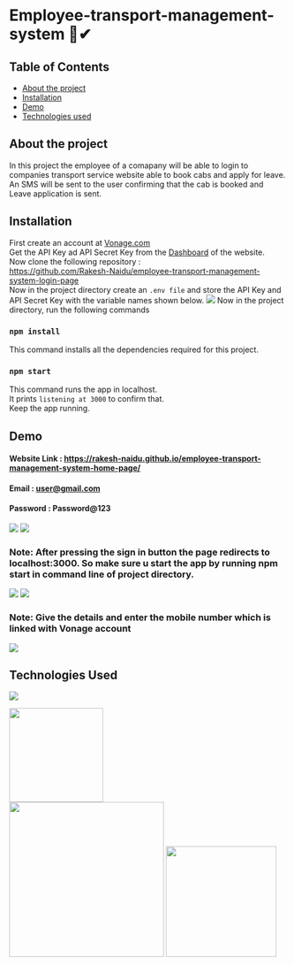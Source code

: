# Employee-transport-management-system 🚗✔

## Table of Contents
  * [About the project](#about-the-project)
  * [Installation](#installation)
  * [Demo](#demo)
  * [Technologies used](#technologies-used)

## About the project
In this project the employee of a comapany will be able to login to companies transport service website able to book cabs and apply for leave.
An SMS will be sent to the user confirming that the cab is booked and Leave application is sent.

## Installation
First create an account at [Vonage.com](https://dashboard.nexmo.com/sign-up) \
Get the API Key ad API Secret Key from the [Dashboard](https://dashboard.nexmo.com/) of the website.\
Now clone the following repository :\
https://github.com/Rakesh-Naidu/employee-transport-management-system-login-page \
Now in the project directory create an ``.env file`` and store the API Key and API Secret Key with the variable names shown below.
![](https://user-images.githubusercontent.com/44801151/116256735-15a28100-a791-11eb-87cb-d1a272e32487.png)
Now in the project directory, run the following commands
### ```npm install```
This command installs all the dependencies required for this project.
### ```npm start```
This command runs the app in localhost. \
It prints ``listening at 3000`` to confirm that.\
Keep the app running.

## Demo
#### Website Link : https://rakesh-naidu.github.io/employee-transport-management-system-home-page/
#### Email : user@gmail.com
#### Password : Password@123
![](https://user-images.githubusercontent.com/44801151/116257616-d0cb1a00-a791-11eb-8a75-12ccf0c87be3.png)
![](https://user-images.githubusercontent.com/44801151/116257632-d32d7400-a791-11eb-9795-65c28b1774e5.png)
### Note: After pressing the sign in button the page redirects to localhost:3000. So make sure u start the app by running npm start in command line of project directory.
![](https://user-images.githubusercontent.com/44801151/116286595-07625e00-a7ad-11eb-874c-5eea6398f4ed.png)
![](https://user-images.githubusercontent.com/44801151/116286837-51e3da80-a7ad-11eb-9baa-4066689564f8.png)
### Note: Give the details and enter the mobile number which is linked with Vonage account
![](https://user-images.githubusercontent.com/44801151/116288527-3b3e8300-a7af-11eb-97a5-501e7c6e16f1.jpg)

## Technologies Used

![](https://forthebadge.com/images/badges/made-with-python.svg)

[<img target="_blank" src="https://img.flaticon.com/icons/png/512/174/174854.png?size=1200x630f&pad=10,10,10,10&ext=png&bg=FFFFFFFF" width=170>](https://developer.mozilla.org/en-US/docs/Web/HTML) \
[<img target="_blank" src="https://img.flaticon.com/icons/png/512/732/732190.png?size=1200x630f&pad=10,10,10,10&ext=png&bg=FFFFFFFF" width=280>](https://developer.mozilla.org/en-US/docs/Web/CSS) [<img target="_blank" src="https://scikit-learn.org/stable/_static/scikit-learn-logo-small.png" width=200>](https://scikit-learn.org/stable/) 
